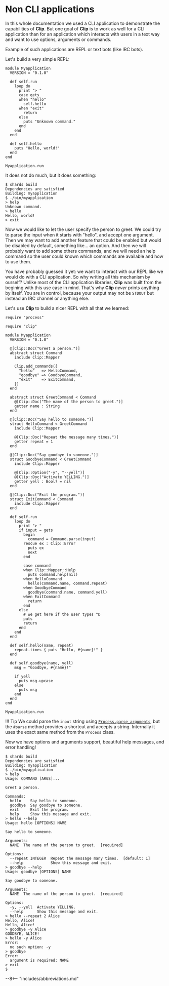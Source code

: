 # Non CLI applications

In this whole documentation we used a CLI application to demonstrate the capabilities of **Clip**.
But one goal of **Clip** is to work as well for a CLI application than for an application which interacts with users in a text way and want to use options, arguments or commands.

Example of such applications are REPL or text bots (like IRC bots).

Let's build a very simple REPL:

```Crystal
module Myapplication
  VERSION = "0.1.0"

  def self.run
    loop do
      print "> "
      case gets
      when "hello"
        self.hello
      when "exit"
        return
      else
        puts "Unknown command."
      end
    end
  end

  def self.hello
    puts "Hello, world!"
  end
end

Myapplication.run
```

It does not do much, but it does something:

```console
$ shards build
Dependencies are satisfied
Building: myapplication
$ ./bin/myapplication
> help
Unknown command.
> hello
Hello, world!
> exit
```

Now we would like to let the user specify the person to greet.
We could try to parse the input when it starts with "hello", and accept one argument.
Then we may want to add another feature that could be enabled but would be disabled by default, something like… an option.
And then we will probably want to add some others commands, and we will need an help command so the user could known which commands are available and how to use them.

You have probably guessed it yet: we want to interact with our REPL like we would do with a CLI application.
So why writing all this mechanism by ourself?
Unlike most of the CLI application libraries, **Clip** was built from the begining with this use case in mind.
That's why **Clip** _never_ prints anything by itself.
You are in control, because your output may not be `STDOUT` but instead an IRC channel or anything else.

Let's use **Clip** to build a nicer REPL with all that we learned:

```Crystal
require "process"

require "clip"

module Myapplication
  VERSION = "0.1.0"

  @[Clip::Doc("Greet a person.")]
  abstract struct Command
    include Clip::Mapper

    Clip.add_commands({
      "hello"   => HelloCommand,
      "goodbye" => GoodbyeCommand,
      "exit"    => ExitCommand,
    })
  end

  abstract struct GreetCommand < Command
    @[Clip::Doc("The name of the person to greet.")]
    getter name : String
  end

  @[Clip::Doc("Say hello to someone.")]
  struct HelloCommand < GreetCommand
    include Clip::Mapper

    @[Clip::Doc("Repeat the message many times.")]
    getter repeat = 1
  end

  @[Clip::Doc("Say goodbye to someone.")]
  struct GoodbyeCommand < GreetCommand
    include Clip::Mapper

    @[Clip::Option("-y", "--yell")]
    @[Clip::Doc("Activate YELLING.")]
    getter yell : Bool? = nil
  end

  @[Clip::Doc("Exit the program.")]
  struct ExitCommand < Command
    include Clip::Mapper
  end

  def self.run
    loop do
      print "> "
      if input = gets
        begin
          command = Command.parse(input)
        rescue ex : Clip::Error
          puts ex
          next
        end

        case command
        when Clip::Mapper::Help
          puts command.help(nil)
        when HelloCommand
          hello(command.name, command.repeat)
        when GoodbyeCommand
          goodbye(command.name, command.yell)
        when ExitCommand
          return
        end
      else
        # we get here if the user types ^D
        puts
        return
      end
    end
  end

  def self.hello(name, repeat)
    repeat.times { puts "Hello, #{name}!" }
  end

  def self.goodbye(name, yell)
    msg = "Goodbye, #{name}!"

    if yell
      puts msg.upcase
    else
      puts msg
    end
  end
end

Myapplication.run
```

!!! Tip
    We could parse the `input` string using [`Process.parse_arguments`](https://crystal-lang.org/api/1.0.0/Process.html#parse_arguments(line:String):Array(String)-class-method), but the `#parse` method provides a shortcut and accepts a string.
    Internally it uses the exact same method from the `Process` class.

Now we have options and arguments support, beautiful help messages, and error handling!

```console
$ shards build
Dependencies are satisfied
Building: myapplication
$ ./bin/myapplication
> help
Usage: COMMAND [ARGS]...

Greet a person.

Commands:
  hello    Say hello to someone.
  goodbye  Say goodbye to someone.
  exit     Exit the program.
  help     Show this message and exit.
> hello --help
Usage: hello [OPTIONS] NAME

Say hello to someone.

Arguments:
  NAME  The name of the person to greet.  [required]

Options:
  --repeat INTEGER  Repeat the message many times.  [default: 1]
  --help            Show this message and exit.
> goodbye --help
Usage: goodbye [OPTIONS] NAME

Say goodbye to someone.

Arguments:
  NAME  The name of the person to greet.  [required]

Options:
  -y, --yell  Activate YELLING.
  --help      Show this message and exit.
> hello --repeat 2 Alice
Hello, Alice!
Hello, Alice!
> goodbye -y Alice
GOODBYE, ALICE!
> hello -y Alice
Error:
  no such option: -y
> goodbye
Error:
  argument is required: NAME
> exit
$
```

--8<-- "includes/abbreviations.md"
